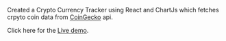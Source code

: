 Created a Crypto Currency Tracker using React and ChartJs which fetches crpyto coin data from [CoinGecko](coingecko.com) api.

Click here for the [Live demo](https://kryptt.vercel.app/).
